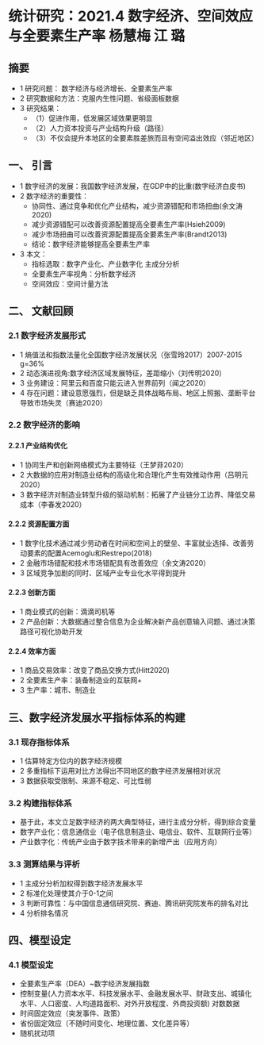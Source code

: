 # 统计研究：2021.4 数字经济、空间效应与全要素生产率 杨慧梅 江 璐
## 摘要
- 1 研究问题： 数字经济与经济增长、全要素生产率
- 2 研究数据和方法：克服内生性问题、省级面板数据
- 3 研究结果：
  - （1）促进作用，低发展区域效果更明显
  - （2）人力资本投资与产业结构升级（路径）
  - （3）不仅会提升本地区的全要素胜差旅而且有空间溢出效应（邻近地区）
## 一、 引言
- 1 数字经济的发展：我国数字经济发展，在GDP中的比重(数字经济白皮书)
- 2 数字经济的重要性：
  - 协同性、通过竞争和优化产业结构，减少资源错配和市场扭曲(余文涛2020)
  - 减少资源错配可以改善资源配置提高全要素生产率(Hsieh2009)
  - 减少市场扭曲可以改善资源配置提高全要素生产率(Brandt2013)
  - 结论：数字经济能够提高全要素生产率
- 3 本文：
  - 指标选取：数字产业化、产业数字化 主成分分析
  - 全要素生产率视角：分析数字经济
  - 空间效应：空间计量方法
## 二、 文献回顾
### 2.1 数字经济发展形式
- 1 熵值法和指数法量化全国数字经济发展状况（张雪玲2017）2007-2015 g=36%
- 2 动态演进视角:数字经济区域发展特征，差距缩小（刘传明2020）
- 3 业务建设：阿里云和百度只能云进入世界前列（闻之2020）
- 4 存在问题：建设意愿强烈，但是缺乏具体战略布局、地区上照搬、垄断平台导致市场失灵（赛迪2020）
### 2.2 数字经济的影响
#### 2.2.1 产业结构优化
- 1 协同生产和创新网络模式为主要特征（王梦菲2020）
- 2 大数据的应用对制造业结构的高级化和合理化产生有效推动作用（吕明元2020）
- 3 数字经济对制造业转型升级的驱动机制：拓展了产业链分工边界、降低交易成本（李春发2020）
#### 2.2.2 资源配置方面
- 1 数字化技术通过减少劳动者在时间和空间上的壁垒、丰富就业选择、改善劳动要素的配置Acemoglu和Restrepo(2018)
- 2 金融市场错配和技术市场错配具有改善效应（余文涛2020）
- 3 区域竞争加剧的同时、区域产业专业化水平得到提升
#### 2.2.3 创新方面
- 1 商业模式的创新：滴滴司机等
- 2 产品创新：大数据通过整合信息为企业解决新产品创意输入问题、通过决策路径可视化协助开发
#### 2.2.4 效率方面
- 1 商品交易效率：改变了商品交换方式(Hitt2020)
- 2 全要素生产率：装备制造业的互联网+
- 3 生产率：城市、制造业
## 三、数字经济发展水平指标体系的构建
### 3.1 现存指标体系
- 1 估算特定方位内的数字经济规模
- 2 多重指标下运用对比方法得出不同地区的数字经济发展相对状况
- 3 数据获取受限制、来源不稳定、可比性弱
### 3.2 构建指标体系
- 基于此，本文立足数字经济的两大典型特征，进行主成分分析，得到综合变量
- 数字产业化：信息通信业（电子信息制造业、电信业、软件、互联网行业等）
- 产业数字化：传统产业由于数字技术带来的新增产出（应用方向）
### 3.3 测算结果与评析
- 1 主成分分析加权得到数字经济发展水平
- 2 标准化处理使其介于0-1之间
- 3 判断可靠性：与中国信息通信研究院、赛迪、腾讯研究院发布的排名对比
- 4 分析排名情况
## 四、模型设定
### 4.1 模型设定
- 全要素生产率（DEA）~数字经济发展指数
- 控制变量(人力资本水平、科技发展水平、金融发展水平、财政支出、城镇化水平、人口密度、人均道路面积、对外开放程度、外商投资额) 对数数据
- 时间固定效应（突发事件、政策）
- 省份固定效应（不随时间变化、地理位置、文化差异等）
- 随机扰动项

